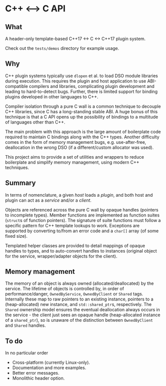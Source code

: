 # C++ ⟷ C API

## What

A header-only template-based C++17 <-> C <-> C++17 plugin system.

Check out the `tests/demos` directory for example usage.

## Why

C++ plugin systems typically use `dlopen` et al. to load DSO module libraries during execution. This
requires the plugin and host application to use ABI-compatible compilers and libraries, complicating
plugin development and leading to hard-to-detect bugs. Further, there is limited support for binding
plugins developed in other languages to C++.

Compiler isolation through a pure C wall is a common technique to decouple C++ libraries, since C
has a long-standing stable ABI. A huge bonus of this technique is that a C API opens up the
possibility of bindings to a multitude of languages other than C++.

The main problem with this approach is the large amount of boilerplate code required to maintain C
bindings along with the C++ types. Another difficulty comes in the form of memory management bugs,
e.g. use-after-free, deallocation in the wrong DSO (if a different/custom allocator was used).

This project aims to provide a set of utilities and wrappers to reduce boilerplate and simplify
memory management, using modern C++ techniques.

## Summary

In terms of nomenclature, a given _host_ loads a _plugin_, and both host and plugin can act as a
_service_ and/or a _client_.

Objects are referenced across the pure C wall by opaque handles (pointers to incomplete types).
Member functions are implemented as function suites (`struct`s of function pointers). The signature
of suite functions must follow a specific pattern for C++ template lookups to work. Exceptions are
supported by converting to/from an error code and a `char[]` array (of some fixed size).

Templated helper classes are provided to detail mappings of opaque handles to types, and to
auto-convert handles to instances (original object for the service, wrapper/adapter objects for the
client).

## Memory management

The memory of an object is always owned (allocated/deallocated) by the service. The lifetime of
objects is controlled by, in order of performance/danger, `OwnedByService`, `OwnedByClient` or
`Shared` tags. Internally these map to raw pointers to an existing instance, pointers to a
(heap-allocated) new instance, and `std::shared_ptr`s, respectively. The `Shared` ownership model
ensures the eventual deallocation always occurs in the service - the client just sees an opaque
handle (heap-allocated instance of a `shared_ptr`), so is unaware of the distinction between
`OwnedByClient` and `Shared` handles.

## To do

In no particular order
* Cross-platform (currently Linux-only).
* Documentation and more examples.
* Better error messages.
* Monolithic header option.
